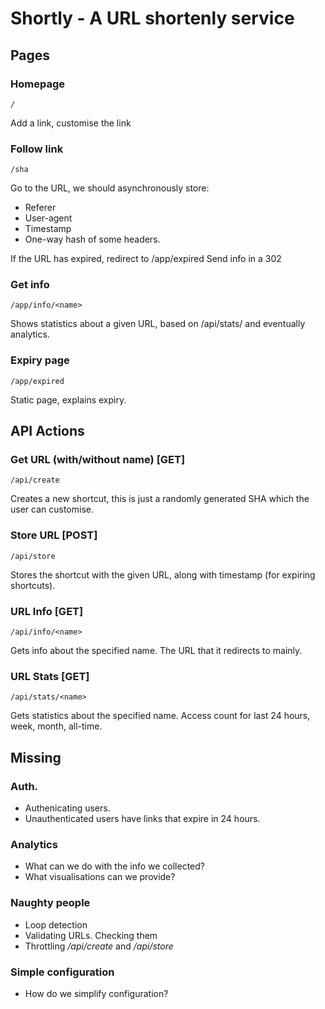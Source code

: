 # Shortly - A URL shortenly service

## Pages

### Homepage 

    /

Add a link, customise the link


### Follow link

    /sha


Go to the URL, we should asynchronously store:

* Referer
* User-agent
* Timestamp
* One-way hash of some headers.

If the URL has expired, redirect to /app/expired
Send info in a 302

### Get info

    /app/info/<name>
    
Shows statistics about a given URL, based on /api/stats/ and eventually analytics.

### Expiry page

    /app/expired
 
Static page, explains expiry.


## API Actions

### Get URL (with/without name) [GET]

    /api/create

Creates a new shortcut, this is just a randomly generated
SHA which the user can customise.


### Store URL [POST]

    /api/store
    
Stores the shortcut with the given URL, along with timestamp (for expiring shortcuts).
    
### URL Info [GET]

    /api/info/<name>
    
Gets info about the specified name.
The URL that it redirects to mainly.

### URL Stats [GET]

    /api/stats/<name>
    
Gets statistics about the specified name. Access count for last 24 hours, week, month, all-time.


## Missing

### Auth.

- Authenicating users.
- Unauthenticated users have links that expire in 24 hours.

### Analytics

- What can we do with the info we collected?
- What visualisations can we provide?

### Naughty people

- Loop detection
- Validating URLs. Checking them
- Throttling _/api/create_ and _/api/store_


### Simple configuration

- How do we simplify configuration?

